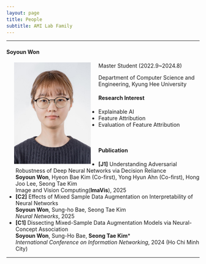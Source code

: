 ```yaml
---
layout: page
title: People 
subtitle: AMI Lab Family
---
```


<hr>

#### Soyoun Won
  
<img src="https://raw.githubusercontent.com/ailabkhu/ailabkhu.github.io/master/img/SoyeonOne.jpg" width="200" height="265" align="left" hspace="20" />            
Master Student (2022.9~2024.8)   

Department of Computer Science and Engineering, Kyung Hee University         
             
#### Research Interest
* Explainable AI
* Feature Attribution
* Evaluation of Feature Attribution
<br>

#### Publication
- **[J1]** Understanding Adversarial Robustness of Deep Neural Networks via Decision Reliance                                   
**Soyoun Won**, Hyeon Bae Kim (Co-first), Yong Hyun Ahn (Co-first), Hong Joo Lee, Seong Tae Kim                                          
Image and Vision Computing(**ImaVis**), 2025                                   
- **[C2]** Effects of Mixed Sample Data Augmentation on Interpretability of Neural Networks                                                                                       
**Soyoun Won**, Sung-ho Bae, Seong Tae Kim           
_Neural Networks_, 2025
- **[C1]** Dissecting Mixed-Sample Data Augmentation Models via Neural-Concept Association                                      
**Soyoun Won**, Sung-Ho Bae, **Seong Tae Kim***         
_International Conference on Information Networking_, 2024 (Ho Chi Minh City)

<hr>
